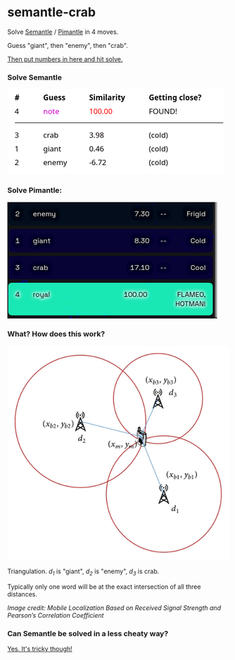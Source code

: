 # semantle-crab
Solve [Semantle](https://semantle.novalis.org/) / [Pimantle](https://semantle.pimanrul.es/) in 4 moves. 

Guess "giant", then "enemy", then "crab". 

[Then put numbers in here and hit solve.](https://crab.manimino.com/)

### Solve Semantle

![winning Semantle](docs/semantle-crab.png)

### Solve Pimantle:
![winning Pimantle](docs/pimantle-crab.png)

### What? How does this work?

![triangulation](docs/triangulation.jpg)

Triangulation. *d<sub>1</sub>* is "giant", *d<sub>2</sub>* is "enemy", *d<sub>3</sub>* is crab.

Typically only one word will be at the exact intersection of all three distances.

*Image credit: Mobile Localization Based on Received Signal Strength and Pearson’s Correlation Coefficient*

### Can Semantle be solved in a less cheaty way?

[Yes. It's tricky though!]((https://www.github.com/manimino/semantle-solver))